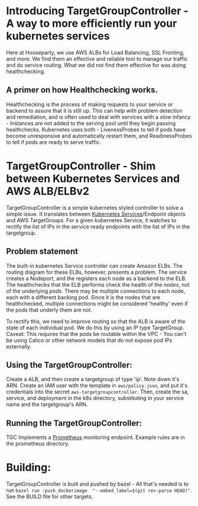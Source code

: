 # Introducing TargetGroupController - A way to more efficiently run your kubernetes services

Here at Houseparty, we use AWS ALBs for Load Balancing, SSL Fronting, and more. We find them an effective and reliable tool to manage our traffic and do service routing. What we did not find them effective for was doing healthchecking.

## A primer on how Healthchecking works.

Healthchecking is the process of making requests to your service or backend to assure that it is still up. This can help with problem detection and remediation, and is often used to deal with services with a slow infancy - Instances are not added to the serving pool until they begin passing healthchecks. Kubernetes uses both - LivenessProbes to tell if pods have become unresponsive and automatically restart them, and ReadinessProbes to tell if pods are ready to serve traffic.

# TargetGroupController - Shim between Kubernetes Services and AWS ALB/ELBv2

TargetGroupController is a simple kubernetes styled controller to solve a simple issue. It translates between [Kubernetes Services](https://kubernetes.io/docs/concepts/services-networking/)/Endpoint objects and AWS TargetGroups. For a given kubernetes Service, it watches to rectify the list of IPs in the service ready endpoints with the list of IPs in the targetgroup.

## Problem statement

The built-in kubernetes Service controller can create Amazon ELBs. The routing diagram for these ELBs, however, presents a problem. The service creates a Nodeport, and the registers each node as a backend to the ELB. The healthchecks that the ELB performs check the health of the *nodes*, not of the underlying *pods*. There may be multiple connections to each node, each with a different backing pod. Since it is the nodes that are healthchecked, multiple connections might be considered 'healthy' even if the pods that underly them are not.

To rectify this, we need to improve routing so that the ALB is aware of the state of each individual pod. We do this by using an IP type TargetGroup. Caveat: This requires that the pods be routable within the VPC - You can't be using Calico or other network models that do not expose pod IPs externally.

## Using the TargetGroupController:

Create a ALB, and then create a targetgroup of type 'ip'. Note down it's ARN. Create an IAM user with the template in `aws/policy.json`, and put it's credentials into the secret `aws-targetgroupcontroller`. Then, create the sa, service, and deployment in the k8s directory, substituting in your service name and the targetgroup's ARN.

## Running the TargetGroupController:

TGC Implements a [Prometheus](https://prometheus.io/) monitoring endpoint. Example rules are in the prometheus directory.

# Building:

TargetGroupController is built and pushed by bazel - All that's needed is to run `bazel run :push_dockerimage  "--embed_label=$(git rev-parse HEAD)"`. See the BUILD file for other targets.

